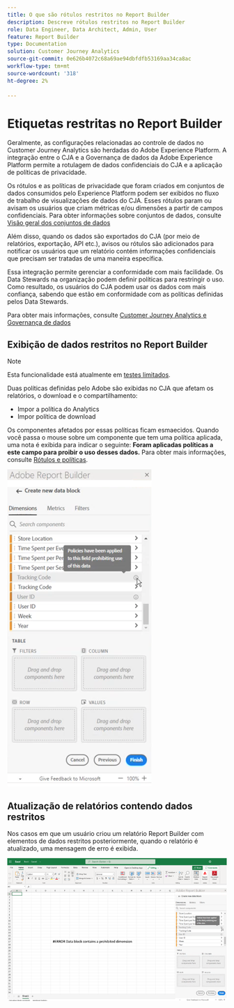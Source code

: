 ```yaml
---
title: O que são rótulos restritos no Report Builder
description: Descreve rótulos restritos no Report Builder
role: Data Engineer, Data Architect, Admin, User
feature: Report Builder
type: Documentation
solution: Customer Journey Analytics
source-git-commit: 0e626b4072c68a69ae94dbfdfb53169aa34ca8ac
workflow-type: tm+mt
source-wordcount: '318'
ht-degree: 2%

---
```



# Etiquetas restritas no Report Builder

Geralmente, as configurações relacionadas ao controle de dados no Customer Journey Analytics são herdadas do Adobe Experience Platform. A integração entre o CJA e a Governança de dados da Adobe Experience Platform permite a rotulagem de dados confidenciais do CJA e a aplicação de políticas de privacidade.

Os rótulos e as políticas de privacidade que foram criados em conjuntos de dados consumidos pelo Experience Platform podem ser exibidos no fluxo de trabalho de visualizações de dados do CJA. Esses rótulos param ou avisam os usuários que criam métricas e/ou dimensões a partir de campos confidenciais. Para obter informações sobre conjuntos de dados, consulte [Visão geral dos conjuntos de dados](https://experienceleague.adobe.com/docs/experience-platform/catalog/datasets/overview.html)

Além disso, quando os dados são exportados do CJA (por meio de relatórios, exportação, API etc.), avisos ou rótulos são adicionados para notificar os usuários que um relatório contém informações confidenciais que precisam ser tratadas de uma maneira específica.

Essa integração permite gerenciar a conformidade com mais facilidade. Os Data Stewards na organização podem definir políticas para restringir o uso. Como resultado, os usuários do CJA podem usar os dados com mais confiança, sabendo que estão em conformidade com as políticas definidas pelos Data Stewards.

Para obter mais informações, consulte [Customer Journey Analytics e Governança de dados](https://experienceleague.adobe.com/docs/analytics-platform/using/cja-privacy/privacy-overview.html)

## Exibição de dados restritos no Report Builder

>[!NOTE]
>
>Esta funcionalidade está atualmente em [testes limitados](/help/release-notes/releases.md).

Duas políticas definidas pelo Adobe são exibidas no CJA que afetam os relatórios, o download e o compartilhamento:

* Impor a política do Analytics
* Impor política de download

Os componentes afetados por essas políticas ficam esmaecidos. Quando você passa o mouse sobre um componente que tem uma política aplicada, uma nota é exibida para indicar o seguinte: **Foram aplicadas políticas a este campo para proibir o uso desses dados.** Para obter mais informações, consulte [Rótulos e políticas](https://experienceleague.adobe.com/docs/analytics-platform/using/cja-dataviews/data-governance.html).

![](assets/rb-restricted-label.png)

## Atualização de relatórios contendo dados restritos

Nos casos em que um usuário criou um relatório Report Builder com elementos de dados restritos posteriormente, quando o relatório é atualizado, uma mensagem de erro é exibida.

![](assets/error-restricted-data.png)
